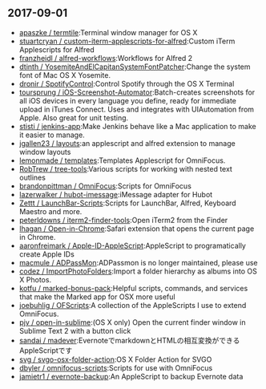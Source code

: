 ## 2017-09-01

* [apaszke / termtile](https://github.com/apaszke/termtile):Terminal window manager for OS X
* [stuartcryan / custom-iterm-applescripts-for-alfred](https://github.com/stuartcryan/custom-iterm-applescripts-for-alfred):Custom iTerm Applescripts for Alfred
* [franzheidl / alfred-workflows](https://github.com/franzheidl/alfred-workflows):Workflows for Alfred 2
* [dtinth / YosemiteAndElCapitanSystemFontPatcher](https://github.com/dtinth/YosemiteAndElCapitanSystemFontPatcher):Change the system font of Mac OS X Yosemite.
* [dronir / SpotifyControl](https://github.com/dronir/SpotifyControl):Control Spotify through the OS X Terminal
* [toursprung / iOS-Screenshot-Automator](https://github.com/toursprung/iOS-Screenshot-Automator):Batch-creates screenshots for all iOS devices in every language you define, ready for immediate upload in iTunes Connect. Uses and integrates with UIAutomation from Apple. Also great for unit testing.
* [stisti / jenkins-app](https://github.com/stisti/jenkins-app):Make Jenkins behave like a Mac application to make it easier to manage.
* [jgallen23 / layouts](https://github.com/jgallen23/layouts):an applescript and alfred extension to manage window layouts
* [lemonmade / templates](https://github.com/lemonmade/templates):Templates Applescript for OmniFocus.
* [RobTrew / tree-tools](https://github.com/RobTrew/tree-tools):Various scripts for working with nested text outlines
* [brandonpittman / OmniFocus](https://github.com/brandonpittman/OmniFocus):Scripts for OmniFocus
* [lazerwalker / hubot-imessage](https://github.com/lazerwalker/hubot-imessage):iMessage adapter for Hubot
* [Zettt / LaunchBar-Scripts](https://github.com/Zettt/LaunchBar-Scripts):Scripts for LaunchBar, Alfred, Keyboard Maestro and more.
* [peterldowns / iterm2-finder-tools](https://github.com/peterldowns/iterm2-finder-tools):Open iTerm2 from the Finder
* [lhagan / Open-in-Chrome](https://github.com/lhagan/Open-in-Chrome):Safari extension that opens the current page in Chrome.
* [aaronfreimark / Apple-ID-AppleScript](https://github.com/aaronfreimark/Apple-ID-AppleScript):AppleScript to programatically create Apple IDs
* [macmule / ADPassMon](https://github.com/macmule/ADPassMon):ADPassmon is no longer maintained, please use
* [codez / ImportPhotoFolders](https://github.com/codez/ImportPhotoFolders):Import a folder hierarchy as albums into OS X Photos.
* [kotfu / marked-bonus-pack](https://github.com/kotfu/marked-bonus-pack):Helpful scripts, commands, and services that make the Marked app for OSX more useful
* [joebuhlig / OFScripts](https://github.com/joebuhlig/OFScripts):A collection of the AppleScripts I use to extend OmniFocus.
* [pjv / open-in-sublime](https://github.com/pjv/open-in-sublime):(OS X only) Open the current finder window in Sublime Text 2 with a button click
* [sandai / madever](https://github.com/sandai/madever):EvernoteでmarkdownとHTMLの相互変換ができるAppleScriptです
* [svg / svgo-osx-folder-action](https://github.com/svg/svgo-osx-folder-action):OS X Folder Action for SVGO
* [dbyler / omnifocus-scripts](https://github.com/dbyler/omnifocus-scripts):Scripts for use with OmniFocus
* [jamietr1 / evernote-backup](https://github.com/jamietr1/evernote-backup):An AppleScript to backup Evernote data
